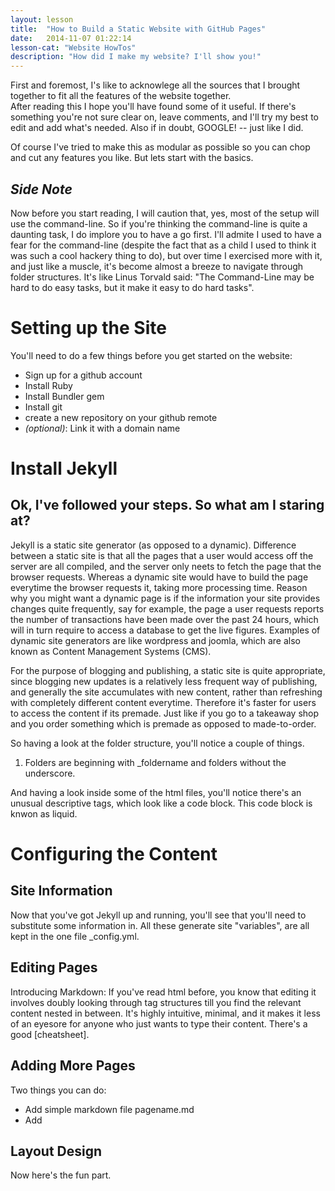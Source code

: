 ```yaml
---
layout: lesson
title:  "How to Build a Static Website with GitHub Pages"
date:   2014-11-07 01:22:14
lesson-cat: "Website HowTos"
description: "How did I make my website? I'll show you!"
---
```


First and foremost, I's like to acknowlege all the sources that I brought together to fit all the features of the website together.  
After reading this I hope you'll have found some of it useful. If there's something you're not sure clear on, leave comments, and I'll try my best to edit and add what's needed. Also if in doubt, GOOGLE! -- just like I did. 

Of course I've tried to make this as modular as possible so you can chop and cut any features you like. But lets start with the basics.

*Side Note*
------------------

Now before you start reading, I will caution that, yes, most of the setup will use the command-line. So if you're thinking the command-line is quite a daunting task, I do implore you to have a go first. I'll admite I used to have a fear for the command-line (despite the fact that as a child I used to think it was such a cool hackery thing to do), but over time I exercised more with it, and just like a muscle, it's become almost a breeze to navigate through folder structures. It's like Linus Torvald said: "The Command-Line may be hard to do easy tasks, but it make it easy to do hard tasks".

Setting up the Site
===================

You'll need to do a few things before you get started on the website:

 * Sign up for a github account
 * Install Ruby
 * Install Bundler gem
 * Install git
 * create a new repository on your github remote
 * _(optional)_: Link it with a domain name

Install Jekyll
==============


Ok, I've followed your steps. So what am I staring at?
------------------------------------------------------
Jekyll is a static site generator (as opposed to a dynamic). Difference between a static site is that all the pages that a user would access off the server are all compiled, and the server only neets to fetch the page that the browser requests. Whereas a dynamic site would have to build the page everytime the browser requests it, taking more processing time. Reason why you might want a dynamic page is if the information your site provides changes quite frequently, say for example, the page a user requests reports the number of transactions have been made over the past 24 hours, which will in turn require to access a database to get the live figures. Examples of dynamic site generators are like wordpress and joomla, which are also known as Content Management Systems (CMS).

For the purpose of blogging and publishing, a static site is quite appropriate, since blogging new updates is a relatively less frequent way of publishing, and generally the site accumulates with new content, rather than refreshing with completely different content everytime. Therefore it's faster for users to access the content if its premade. Just like if you go to a takeaway shop and you order something which is premade as opposed to made-to-order. 

So having a look at the folder structure, you'll notice a couple of things. 

 1. Folders are beginning with _foldername and folders without the underscore. 

And having a look inside some of the html files, you'll notice there's an unusual descriptive tags, which look like a code block.
This code block is knwon as liquid. 

Configuring the Content
=======================

Site Information
----------------

Now that you've got Jekyll up and running, you'll see that you'll need to substitute some information in. All these generate site "variables", are all kept in the one file _config.yml.

Editing Pages
-------------
Introducing Markdown:
If you've read html before, you know that editing it involves doubly looking through tag structures till you find the relevant content nested in between.
It's highly intuitive, minimal, and it makes it less of an eyesore for anyone who just wants to type their content. There's a good [cheatsheet]. 

Adding More Pages
-----------------
Two things you can do:

 * Add simple markdown file pagename.md
 * Add 

Layout Design
-------------
Now here's the fun part. 